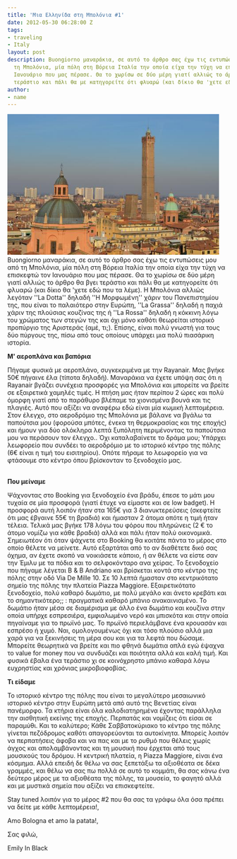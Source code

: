 ```yaml
---
title: 'Μια Ελληνίδα στη Μπολόνια #1'
date: 2012-05-30 06:28:00 Z
tags:
- traveling
- Italy
layout: post
description: Buongiorno μαναράκια, σε αυτό το άρθρο σας έχω τις εντυπώσεις μου από
  τη Μπολόνια, μία πόλη στη Βόρεια Ιταλία την οποία είχα την τύχη να επισκεφτώ τον
  Ιανουάριο που μας πέρασε. Θα το χωρίσω σε δύο μέρη γιατί αλλιώς το άρθρο θα βγει
  τεράστιο και πάλι θα με κατηγορείτε ότι φλυαρώ (και δίκιο θα 'χετε εδώ που τα λέμε).
author:
- name
---
```


![](/uploads/versions/traveling---x----480-318x---.jpg)Buongiorno μαναράκια, σε αυτό το άρθρο σας έχω τις εντυπώσεις μου από τη Μπολόνια, μία πόλη στη Βόρεια Ιταλία την οποία είχα την τύχη να επισκεφτώ τον Ιανουάριο που μας πέρασε. Θα το χωρίσω σε δύο μέρη γιατί αλλιώς το άρθρο θα βγει τεράστιο και πάλι θα με κατηγορείτε ότι φλυαρώ (και δίκιο θα 'χετε εδώ που τα λέμε). Η Μπολόνια αλλιώς λεγόταν ''La Dotta'' δηλαδή ''Η Μορφωμένη'' χάριν του Πανεπιστημίου της, που είναι το παλαιότερο στην Ευρώπη, ''La Grassa'' δηλαδή η παχιά χάριν της πλούσιας κουζίνας της ή ''La Rossa'' δηλαδή η κόκκινη λόγω του χρώματος των στεγών της και όχι μόνο καθότι θεωρείται ιστορικό προπύργιο της Αριστεράς (αμέ, τι;). Επίσης, είναι πολύ γνωστή για τους δύο πύργους της, πίσω από τους οποίους υπάρχει μια πολύ πιασάρικη ιστορία.

**Μ' αεροπλάνα και βαπόρια**

Πήγαμε φυσικά με αεροπλάνο, συγκεκριμένα με την Rayanair. Μας βγήκε 50€ πήγαινε έλα (τίποτα δηλαδή). Μαναράκια να έχετε υπόψη σας ότι η Rayanair βγάζει συνέχεια προσφορές για Μπολόνια και μπορείτε να βρείτε σε εξαιρετικά χαμηλές τιμές. Η πτήση μας ήταν περίπου 2 ώρες και πολύ όμορφη γιατί από το παράθυρο βλέπαμε τα χιονισμένα βουνά και τις πλαγιές. Αυτό που αξίζει να αναφέρω εδώ είναι μία κωμική λεπτομέρεια. Στον έλεγχο, στο αεροδρόμιο της Μπολόνια με βάλανε να βγάλω τα παπούτσια μου (φορούσα μπότες, ένεκα τη θερμοκρασίας και της εποχής) και ήμουν για δύο ολόκληρα λεπτά ξυπόλητη περιμένοντας τα παπούτσια μου να περάσουν τον έλεγχο.. Όχι καταλαβαίνετε το δράμα μου; Υπάρχει λεωφορείο που συνδέει το αεροδρόμιο με το ιστορικό κέντρο της πόλης (6€ είναι η τιμή του εισιτηρίου). Οπότε πήραμε το λεωφορείο για να φτάσουμε στο κέντρο όπου βρίσκονταν το ξενοδοχείο μας.

<br>**Που μείναμε**

Ψάχνοντας στο Booking για ξενοδοχείο ένα βράδυ, έπεσε το μάτι μου τυχαία σε μία προσφορά (γιατί έτυχε να είμαστε και σε low badget). Η προσφορά αυτή λοιπόν ήταν στα 165€ για 3 διανυκτερεύσεις (σκεφτείτε ότι μας έβγαινε 55€ τη βραδιά) και ήμασταν 2 άτομα οπότε η τιμή ήταν τέλεια. Τελικά μας βγήκε 178 λόγω του φόρου που πληρώνεις (2 € το άτομο νομίζω για κάθε βραδιά) αλλά και πάλι ήταν πολύ οικονομικά. Σημειωτέον ότι όταν ψάχνετε στο Booking θα κοιτάτε πάντα το μέρος στο οποίο θέλετε να μείνετε. Αυτό εξαρτάται από το αν διαθέτετε δικό σας όχημα, αν έχετε σκοπό να νοικιάσετε κάποιο, ή αν θέλετε να είστε σαν την Έμιλυ με τα πόδια και το σελφοκόνταρο ανα χείρας. Το ξενοδοχείο που πήγαμε λέγεται B & B Andriano και βρίσκεται κοντά στο κέντρο της πόλης στην οδό Via De Mille 10. Σε 10 λεπτά ήμασταν στο κεντρικότατο σημείο της πόλης την πλατεία Piazza Maggiore. Εξαιρετικότατο ξενοδοχείο, πολύ καθαρό δωμάτιο, με πολύ μεγάλο και άνετο κρεβάτι και το σημαντικότερο;; : πραγματικά καθαρό μπάνιο ανακαινισμένο. Το δωμάτιο ήταν μέσα σε διαμέρισμα με άλλο ένα δωμάτιο και κουζίνα στην οποία υπήρχε εσπρεσιέρα, εμφιαλωμένο νερό και μπισκότα και στην οποία πηγαίναμε για το πρωϊνό μας. Το πρωϊνό περιελάμβανε ένα κρουασάν και εσπρέσο ή χυμό. Ναι, ομολογουμένως όχι και τόσο πλούσιο αλλά μια χαρά για να ξεκινήσεις τη μέρα σου και για τα λεφτά που δώσαμε. Μπορείτε θεωρητικά να βρείτε και πιο φθηνά δωμάτια απλά εγώ έψαχνα το value for money που να συνδυάζει και ποιότητα αλλά και καλή τιμή. Και φυσικά έβαλα ένα τεράστιο χι σε κοινόχρηστο μπάνιο καθαρά λόγω ευχρηστίας και χρόνιας μικροβιοφοβίας.

**Τι είδαμε&nbsp;**

Το ιστορικό κέντρο της πόλης που είναι το μεγαλύτερο μεσαιωνικό ιστορικό κέντρο στην Ευρώπη μετά από αυτό της Βενετίας είναι πανέμορφο. Τα κτήρια είναι όλα καλοδιατηρημένα έχοντας παράλληλα την αισθητική εκείνης της εποχής. Περπατάς και νομίζεις ότι είσαι σε παραμύθι. Και το καλύτερο; Κάθε Σαββατοκύριακο το κέντρο της πόλης γίνεται πεζόδρομος καθότι απαγορεύονται τα αυτοκίνητα. Μπορείς λοιπόν να περπατήσεις άφοβα και να πας και με το ρυθμό που θέλεις χωρίς άγχος και απολαμβάνοντας και τη μουσική που έρχεται από τους μουσικούς του δρόμου. Η κεντρική πλατεία, η Piazza Maggiore, είναι ένα κόσμημα. Αλλά επειδή δε θέλω να σας ξεπετάξω τα αξιοθέατα σε δέκα γραμμές, και θέλω να σας πω πολλά σε αυτό το κομμάτι, θα σας κάνω ένα δεύτερο μέρος με τα αξιοθέατα της πόλης, τα μουσεία, το φαγητό αλλά και με μυστικά σημεία που αξίζει να επισκεφτείτε.&nbsp;

Stay tuned λοιπόν για το μέρος #2 που θα σας τα γράφω όλα όσα πρέπει να δείτε με κάθε λεπτομέρεια!,

Amo Bologna et amo la patata!,

Σας φιλώ,

Emily In Black
